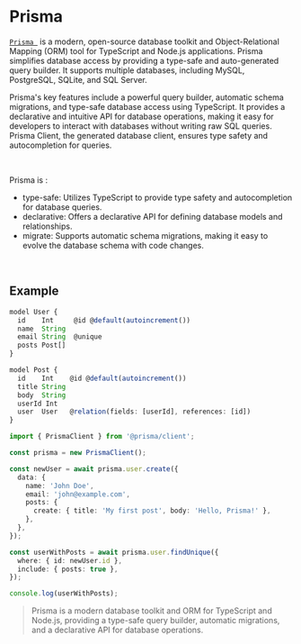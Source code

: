 # Prisma

[`Prisma `](https://www.prisma.io/) is a modern, open-source database toolkit and Object-Relational Mapping (ORM) tool for TypeScript and Node.js applications. Prisma simplifies database access by providing a type-safe and auto-generated query builder. It supports multiple databases, including MySQL, PostgreSQL, SQLite, and SQL Server.
<br/>

Prisma's key features include a powerful query builder, automatic schema migrations, and type-safe database access using TypeScript. It provides a declarative and intuitive API for database operations, making it easy for developers to interact with databases without writing raw SQL queries. Prisma Client, the generated database client, ensures type safety and autocompletion for queries.

<br/>

Prisma is :

- type-safe: Utilizes TypeScript to provide type safety and autocompletion for database queries.
- declarative: Offers a declarative API for defining database models and relationships.
- migrate: Supports automatic schema migrations, making it easy to evolve the database schema with code changes.

<br/>

## Example

```ts
model User {
  id    Int     @id @default(autoincrement())
  name  String
  email String  @unique
  posts Post[]
}

model Post {
  id    Int    @id @default(autoincrement())
  title String
  body  String
  userId Int
  user  User   @relation(fields: [userId], references: [id])
}

import { PrismaClient } from '@prisma/client';

const prisma = new PrismaClient();

const newUser = await prisma.user.create({
  data: {
    name: 'John Doe',
    email: 'john@example.com',
    posts: {
      create: { title: 'My first post', body: 'Hello, Prisma!' },
    },
  },
});

const userWithPosts = await prisma.user.findUnique({
  where: { id: newUser.id },
  include: { posts: true },
});

console.log(userWithPosts);

```

> Prisma is a modern database toolkit and ORM for TypeScript and Node.js, providing a type-safe query builder, automatic migrations, and a declarative API for database operations.
